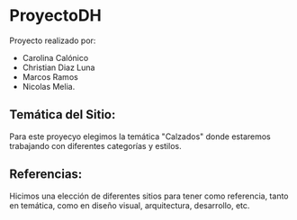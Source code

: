 # ProyectoDH

Proyecto realizado por:
- Carolina Calónico
- Christian Diaz Luna
- Marcos Ramos
- Nicolas Melia.


## Temática del Sitio: 
Para este proyecyo elegimos la temática "Calzados" donde 
estaremos trabajando con diferentes categorías y estilos.

## Referencias: 
Hicimos una elección de diferentes sitios para tener como 
referencia, tanto en temática, como en diseño visual,
arquitectura, desarrollo, etc.
